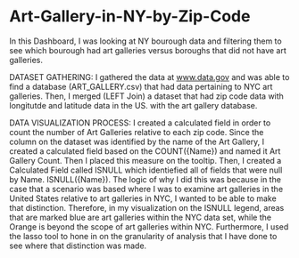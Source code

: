 # Art-Gallery-in-NY-by-Zip-Code
In this Dashboard, I was looking at NY bourough data and filtering them to see which bourough had art galleries versus boroughs that did not have art galleries. 

DATASET GATHERING:
I gathered the data at www.data.gov and was able to find a database (ART_GALLERY.csv) that had data pertaining to NYC art galleries. Then, I merged (LEFT Join) a dataset that had zip code data with longitutde and latitude data in the US. with the art gallery database.

DATA VISUALIZATION PROCESS:
I created a calculated field in order to count the number of Art Galleries relative to each zip code. Since the column on the dataset was identified by the name of the Art Gallery, I created a calculated field based on the COUNT({Name}) and named it Art Gallery Count. Then I placed this measure on the tooltip.
Then, I created a Calculated Field called ISNULL which identiefied all of fields that were null by Name. ISNULL({Name}). The logic of why I did this was because in the case that a scenario was based where I was to examine art galleries in the United States relative to art galleries in NYC, I wanted to be able to make that distinction. Therefore, in my visualization on the ISNULL legend, areas that are marked blue are art galleries within the NYC data set, while the Orange is beyond the scope of art galleries within NYC.
Furthermore, I used the lasso tool to hone in on the granularity of analysis that I have done to see where that distinction was made.

